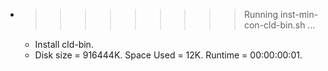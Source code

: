 * >>>>>>>>> Running inst-min-con-cld-bin.sh ...
  * Install cld-bin.
  * Disk size = 916444K. Space Used = 12K. Runtime = 00:00:00:01.
